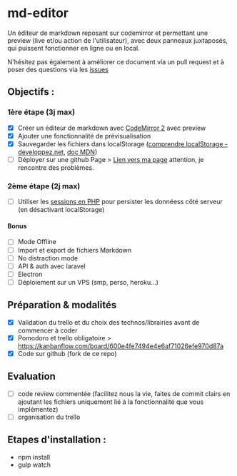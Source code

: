 # md-editor

Un éditeur de markdown reposant sur codemirror et permettant une preview (live et/ou action de l'utilisateur), avec deux panneaux juxtaposés, qui puissent fonctionner en ligne ou en local.

N'hésitez pas également à améliorer ce document via un pull request et à poser des questions via les [issues](https://github.com/SimplonTlse/md-editor/issues)

## Objectifs :

### 1ère étape (3j max)
* [X] Créer un éditeur de markdown avec [CodeMirror 2](http://codemirror.net/2/mode/gfm/index.html) avec preview
* [X] Ajouter une fonctionnalité de prévisualisation
* [X] Sauvegarder les fichiers dans localStorage ([comprendre localStorage - developpez.net](http://debray-jerome.developpez.com/articles/comprendre-le-storage-en-html5/), [doc MDN](https://developer.mozilla.org/fr/docs/Web/API/Window/localStorage))
* [ ] Déployer sur une github Page > [Lien vers ma page](http://mariesochala.github.io/md-editor/) attention, je rencontre des problèmes.

### 2ème étape (2j max)
* [ ] Utiliser les [sessions en PHP](http://php.developpez.com/cours/sessions/?page=page_3) pour persister les donnéess côté serveur (en désactivant localStorage)

#### Bonus
* [ ] Mode Offline
* [ ] Import et export de fichiers Markdown
* [ ] No distraction mode
* [ ] API & auth avec laravel
* [ ] Electron
* [ ] Déploiement sur un VPS (smp, perso, heroku...)

## Préparation & modalités
* [X]  Validation du trello et du choix des technos/librairies avant de commencer à coder
* [X]  Pomodoro et trello obligatoire > https://kanbanflow.com/board/600e4fe7494e4e6af71026efe970d87a
* [X]  Code sur github (fork de ce repo)

## Evaluation
* [ ] code review commentée (facilitez nous la vie, faites de commit clairs en ajoutant les fichiers uniquement lié à la fonctionnalité que vous implémentez)
* [ ]  organisation du trello

 ## Etapes d'installation : 
 * npm install
 * gulp watch

